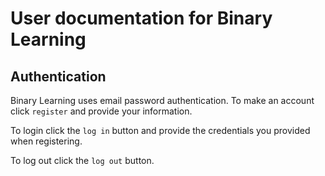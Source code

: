 # User documentation for Binary Learning

## Authentication

Binary Learning uses email password authentication. To make an account click
`register` and provide your information.

To login click the `log in` button and provide the credentials you provided when
registering.

To log out click the `log out` button.